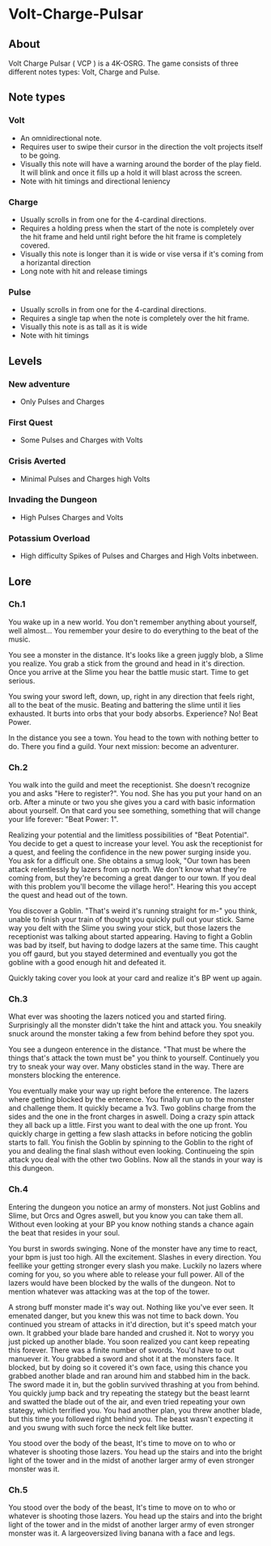 # Volt-Charge-Pulsar

## About
Volt Charge Pulsar ( VCP ) is a 4K-OSRG. The game consists of three different notes types: Volt, Charge and Pulse.
## Note types

### Volt
- An omnidirectional note.
- Requires user to swipe their cursor in the direction the volt projects itself to be going.
- Visually this note will have a warning around the border of the play field. It will blink and once it fills up a hold it will blast across the screen.
- Note with hit timings and directional leniency
### Charge
- Usually scrolls in from one for the 4-cardinal directions.
- Requires a holding press when the start of the note is completely over the hit frame and held until right before the hit frame is completely covered.
- Visually this note is longer than it is wide or vise versa if it's coming from a horizantal direction
- Long note with hit and release timings
### Pulse
- Usually scrolls in from one for the 4-cardinal directions.
- Requires a single tap when the note is completely over the hit frame.
- Visually this note is as tall as it is wide
- Note with hit timings

## Levels
### New adventure 
- Only Pulses and Charges
### First Quest
- Some Pulses and Charges with Volts
### Crisis Averted
- Minimal Pulses and Charges high Volts
### Invading the Dungeon
- High Pulses Charges and Volts
### Potassium Overload
- High difficulty Spikes of Pulses and Charges and High Volts inbetween.

## Lore
### Ch.1
You wake up in a new world. You don't remember anything about yourself, well almost... You remember your desire to do everything to the beat of the music.

You see a monster in the distance. It's looks like a green juggly blob, a Slime you realize. You grab a stick from the ground and head in it's direction. Once you arrive at the Slime you hear the battle music start. Time to get serious.

You swing your sword left, down, up, right in any direction that feels right, all to the beat of the music. Beating and battering the slime until it lies exhausted. It burts into orbs that your body absorbs. Experience? No! Beat Power.

In the distance you see a town. You head to the town with nothing better to do. There you find a guild. Your next mission: become an adventurer.
### Ch.2
You walk into the guild and meet the receptionist. She doesn't recognize you and asks "Here to register?". You nod. She has you put your hand on an orb. After a minute or two you she gives you a card with basic information about yourself. On that card you see something, something that will change your life forever: "Beat Power: 1".

Realizing your potential and the limitless possibilities of "Beat Potential". You decide to get a quest to increase your level. You ask the receptionist for a quest, and feeling the confidence in the new power surging inside you. You ask for a difficult one. She obtains a smug look, "Our town has been attack relentlessly by lazers from up north. We don't know what they're coming from, but they're becoming a great danger to our town. If you deal with this problem you'll become the village hero!". Hearing this you accept the quest and head out of the town.

You discover a Goblin. "That's weird it's running straight for m-" you think, unable to finish your train of thought you quickly pull out your stick. Same way you delt with the Slime you swing your stick, but those lazers the receptionist was talking about started appearing. Having to fight a Goblin was bad by itself, but having to dodge lazers at the same time. This caught you off gaurd, but you stayed determined and eventually you got the gobline with a good enough hit and defeated it.

Quickly taking cover you look at your card and realize it's BP went up again.
### Ch.3
What ever was shooting the lazers noticed you and started firing. Surprisingly all the monster didn't take the hint and attack you. You sneakily snuck around the monster taking a few from behind before they spot you.

You see a dungeon enterence in the distance. "That must be where the things that's attack the town must be" you think to yourself. Continuely you try to sneak your way over. Many obsticles stand in the way. There are monsters blocking the enterence.

You eventually make your way up right before the enterence. The lazers where getting blocked by the enterence. You finally run up to the monster and challenge them. It quickly became a 1v3. Two goblins charge from the sides and the one in the front charges in aswell. Doing a crazy spin attack they all back up a little. First you want to deal with the one up front. You quickly charge in getting a few slash attacks in before noticing the goblin starts to fall. You finish the Goblin by spinning to the Goblin to the right of you and dealing the final slash without even looking. Continueing the spin attack you deal with the other two Goblins. Now all the stands in your way is this dungeon.
### Ch.4
Entering the dungeon you notice an army of monsters. Not just Goblins and Slime, but Orcs and Ogres aswell, but you know you can take them all. Without even looking at your BP you know nothing stands a chance again the beat that resides in your soul.

You burst in swords swinging. None of the monster have any time to react, your bpm is just too high. All the excitement. Slashes in every direction. You feellike your getting stronger every slash you make. Luckily no lazers where coming for you, so you where able to release your full power. All of the lazers would have been blocked by the walls of the dungeon. Not to mention whatever was attacking was at the top of the tower.

A strong buff monster made it's way out. Nothing like you've ever seen. It emenated danger, but you knew this was not time to back down. You continued you stream of attacks in it'd direction, but it's speed match your own. It grabbed your blade bare handed and crushed it. Not to woryy you just picked up another blade. You soon realized you cant keep repeating this forever. There was a finite number of swords. You'd have to out manuever it. You grabbed a sword and shot it at the monsters face. It blocked, but by doing so it covered it's own face, using this chance you grabbed another blade and ran around him and stabbed him in the back. The sword made it in, but the goblin survived thrashing at you from behind. You quickly jump back and try repeating the stategy but the beast learnt and swatted the blade out of the air, and even tried repeating your own stategy, which terrified you. You had another plan, you threw another blade, but this time you followed right behind you. The beast wasn't expecting it and you swung with such force the neck felt like butter.

You stood over the body of the beast, It's time to move on to who or whatever is shooting those lazers. You head up the stairs and into the bright light of the tower and in the midst of another larger army of even stronger monster was it.
### Ch.5
You stood over the body of the beast, It's time to move on to who or whatever is shooting those lazers. You head up the stairs and into the bright light of the tower and in the midst of another larger army of even stronger monster was it. A largeoversized living banana with a face and legs.
